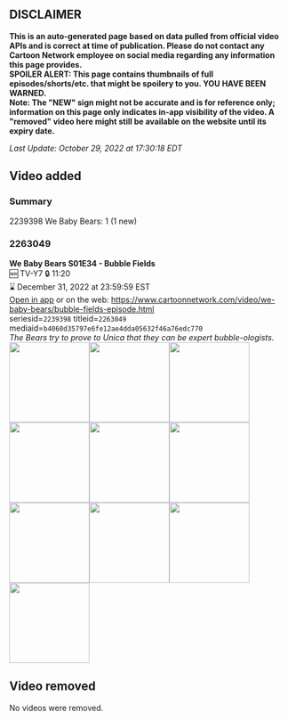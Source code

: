 ## DISCLAIMER
**This is an auto-generated page based on data pulled from official video APIs and is correct at time of publication. Please do not contact any Cartoon Network employee on social media regarding any information this page provides.**  
**SPOILER ALERT: This page contains thumbnails of full episodes/shorts/etc. that might be spoilery to you. YOU HAVE BEEN WARNED.**  
**Note: The "NEW" sign might not be accurate and is for reference only; information on this page only indicates in-app visibility of the video. A "removed" video here might still be available on the website until its expiry date.**  

_Last Update: October 29, 2022 at 17:30:18 EDT_
## Video added
### Summary
2239398 We Baby Bears: 1 (1 new)  
### 2263049
**We Baby Bears S01E34 - Bubble Fields**  
🆕 TV-Y7 🔒 11:20  
⌛ December 31, 2022 at 23:59:59 EST  
[Open in app](https://cnvideo.sercomkc.org/redirector.html?type=cnapp&seriesid=2239398&titleid=2263049&mediaid=b4060d35797e6fe12ae4dda05632f46a76edc770) or on the web: https://www.cartoonnetwork.com/video/we-baby-bears/bubble-fields-episode.html  
seriesid=`2239398` titleid=`2263049` mediaid=`b4060d35797e6fe12ae4dda05632f46a76edc770`  
_The Bears try to prove to Unica that they can be expert bubble-ologists._  
<a href="https://s3.amazonaws.com/cartoonorchestrator/2263049_001_1280x720.jpg"><img src="https://s3.amazonaws.com/cartoonorchestrator/2263049_001_640x360.jpg" height="144px" /></a><a href="https://s3.amazonaws.com/cartoonorchestrator/2263049_002_1280x720.jpg"><img src="https://s3.amazonaws.com/cartoonorchestrator/2263049_002_640x360.jpg" height="144px" /></a><a href="https://s3.amazonaws.com/cartoonorchestrator/2263049_003_1280x720.jpg"><img src="https://s3.amazonaws.com/cartoonorchestrator/2263049_003_640x360.jpg" height="144px" /></a><a href="https://s3.amazonaws.com/cartoonorchestrator/2263049_004_1280x720.jpg"><img src="https://s3.amazonaws.com/cartoonorchestrator/2263049_004_640x360.jpg" height="144px" /></a><a href="https://s3.amazonaws.com/cartoonorchestrator/2263049_005_1280x720.jpg"><img src="https://s3.amazonaws.com/cartoonorchestrator/2263049_005_640x360.jpg" height="144px" /></a><a href="https://s3.amazonaws.com/cartoonorchestrator/2263049_006_1280x720.jpg"><img src="https://s3.amazonaws.com/cartoonorchestrator/2263049_006_640x360.jpg" height="144px" /></a><a href="https://s3.amazonaws.com/cartoonorchestrator/2263049_007_1280x720.jpg"><img src="https://s3.amazonaws.com/cartoonorchestrator/2263049_007_640x360.jpg" height="144px" /></a><a href="https://s3.amazonaws.com/cartoonorchestrator/2263049_008_1280x720.jpg"><img src="https://s3.amazonaws.com/cartoonorchestrator/2263049_008_640x360.jpg" height="144px" /></a><a href="https://s3.amazonaws.com/cartoonorchestrator/2263049_009_1280x720.jpg"><img src="https://s3.amazonaws.com/cartoonorchestrator/2263049_009_640x360.jpg" height="144px" /></a><a href="https://s3.amazonaws.com/cartoonorchestrator/2263049_010_1280x720.jpg"><img src="https://s3.amazonaws.com/cartoonorchestrator/2263049_010_640x360.jpg" height="144px" /></a>
## Video removed
No videos were removed.  

